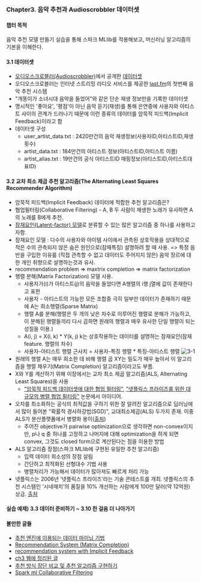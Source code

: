 ### Chapter3. 음악 추천과 Audioscrobbler 데이터셋
#### 챕터 목적
음악 추천 모델 만들기 실습을 통해 스파크 MLlib를 적용해보고, 머신러닝 알고리즘의 기본을 이해한다.

#### 3.1 데이터셋
* [오디오스크로블러(Audioscrobbler)](https://ko.wikipedia.org/wiki/%EB%9D%BC%EC%8A%A4%ED%8A%B8_FM)에서 공개한 [데이터셋](https://storage.googleapis.com/aas-data-sets/profiledata_06-May-2005.tar.gz)
* 오디오스크로블러는 인터넷 스트리밍 라디오 서비스를 제공한 [last.fm](https://www.last.fm/)의 첫번째 음악 추천 시스템
* "개똥이가 소녀시대 음악을 들었어"와 같은 단순 재생 정보만을 기록한 데이터셋
* 명시적인 '좋아요', '평점'이 아닌 음악 듣기(재생)를 통해 은연중에 사용자와 아티스트 사이의 관계가 드러나기 때문에 이런 종류의 데이터를 암묵적 피드백(Implicit Feedback)이라고 함
* 데이터셋 구성
  - user_artist_data.txt : 2420만건의 음악 재생정보(사용자ID,아티스트ID,재생횟수)
  - artist_data.txt : 184만건의 아티스트 정보(아티스트ID,아티스트 이름)
  - artist_alias.txt : 19만건의 공식 아티스트ID 매핑정보(아티스트ID,아티스트대표ID)

#### 3.2 교차 최소 제곱 추천 알고리즘(The Alternating Least Squares Recommender Algorithm)
* 암묵적 피드백(Implicit Feedback) 데이터에 적합한 추천 알고리즘은?
* 협업필터링(Collaborative Filtering) - A, B 두 사람이 재생한 노래가 유사하면 A의 노래를 B에게 추천.
* [잠재요인(Latent-factor) 모델](https://en.wikipedia.org/wiki/Factor_analysis)로 분류할 수 있는 많은 알고리즘 중 하나를 사용하고자함.
* 잠재요인 모델 : 다수의 사용자와 아이템 사이에서 관측된 상호작용을 상대적으로 적은 수의 관측되지 않은 숨은 원인으로(잠재특징) 설명하려 할 때 사용. => 특정 음반을 구입한 이유를 (직접 관측할 수 없고 데이터도 주어지지 않은) 음악 장르에 대한 개인 취향으로 설명하는것과 유사.
* recommendation problem => maxtrix completion => matrix factorization
* 행렬 분해(Matrix Factorization) 모델 사용.
  - 사용자가(i)가 아티스트(j)의 음악을 들었다면 A행렬의 i행 j열에 값이 존재한다고 표현
  - 사용자 - 아티스트의 가능한 모든 조합중 극히 일부만 데이터가 존재하기 때문에 A는 희소행렬(Sparse Matrix)
  - 행렬 A를 분해(행렬은 두 개의 낮은 차수로 이루어진 행렬로 분해가 가능하고, 이 분해된 행렬들끼리 다시 곱하면 원래의 행렬과 매우 유사한 단일 행렬이 되는 성질을 이용.)
  - A(i, j) = X(i, k) * Y(k, j)  k는 상호작용하는 데이터를 설명하는 잠재요인(잠재 feature. 행렬의 차수)
  - 사용자-아티스트 행렬 근사치 = 사용자-특징 행렬 * 특징-아티스트 행렬
![3-1](https://user-images.githubusercontent.com/1201462/53874067-04dca180-4045-11e9-8148-d794c32b9913.jpg)
* 원래의 행렬 A는 매우 희소한 데 비해 행렬 곱 XY는 밀도가 매우 높아서 이 알고리즘을 행렬 채우기(Matrix Completion) 알고리즘이라고도 부름.
* X와 Y를 계산하기 위해 이장에서는 교차 최소 제곱 알고리즘(ALS, Alternating Least Squares)을 사용
  - ["암묵적 피드백 데이터셋에 대한 협업 필터링"](http://yifanhu.net/PUB/cf.pdf), ["넷플릭스 프라이즈를 위한 대규모의 병렬 협업 필터링"](https://dl.acm.org/citation.cfm?id=1424269) 논문에서 아이디어.
* 오차를 최소화하는 공식의 최적값을 구하기 위한 잘 알려진 알고리즘으로 딥러닝에서 많이 들어본 "확률적 경사하강법(SGD)", 교대최소제곱(ALS) 두가지 존재. 이중 ALS가 분산플랫폼에서 병렬화 용이([출처](http://rstatistics.tistory.com/29))
  - 주어진 objective가 pairwise optimization으로 생각하면 non-convex이지만, p나 q 중 하나를 고정하고 나머지에 대해 optimization을 하게 되면 convex, 그것도 closed form으로 계산된다는 점을 이용한 방법
* ALS 알고리즘 장점(스파크 MLlib에 구현된 유일한 추천 알고리즘)
  - 입력 데이터 희소성의 장점 살림
  - 간단하고 최적화된 선형대수 기법 사용
  - 병렬처리가 가능해서 데이터가 많아져도 빠르게 처리 가능
* 넷플릭스는 2006년 ‘넷플릭스 프라이즈’라는 기술 콘테스트를 개최. 넷플릭스의 추천 시스템인 ‘시네매치’의 품질을 10% 개선하는 사람에게 100만 달러(약 12억원) 상금. [출처](https://byline.network/2016/03/1-87/)

#### 실습 예제) 3.3 데이터 준비하기 ~ 3.10 한 걸음 더 나아가기

#### 볼만한 글들
* [추천 엔진에 이용되는 데이터 마이닝 기법](http://rstatistics.tistory.com/29)
* [Recommendation System (Matrix Completion)](http://sanghyukchun.github.io/73/)
* [recommendation system with Implicit Feedback](http://sanghyukchun.github.io/95/)
* [ch3 웹에 정리된 글](http://hyunje.com/data%20analysis/2015/07/13/advanced-analytics-with-spark-ch3-1/)
* [추천 방식 장단 비교 및 추천 알고리즘 구현하기](https://proinlab.com/archives/2103)
* [Spark ml Collaborative Filtering](https://spark.apache.org/docs/2.2.0/ml-collaborative-filtering.html)
